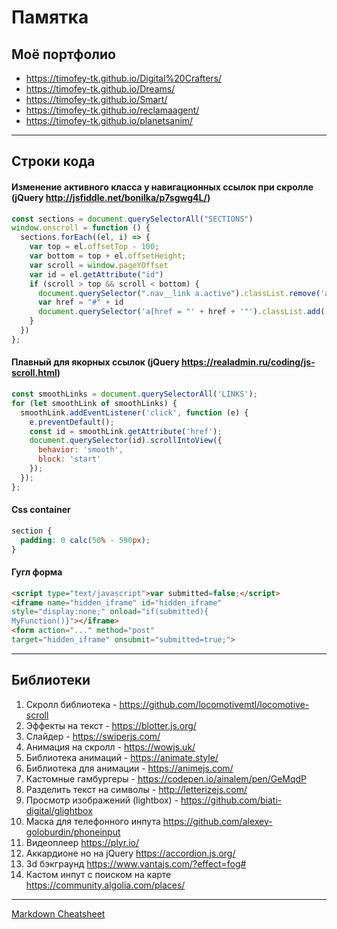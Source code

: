 # Памятка 
## Моё портфолио
* https://timofey-tk.github.io/Digital%20Crafters/
* https://timofey-tk.github.io/Dreams/
* https://timofey-tk.github.io/Smart/
* https://timofey-tk.github.io/reclamaagent/
* https://timofey-tk.github.io/planetsanim/
---
## Строки кода
#### Изменение активного класса у навигационных ссылок при скролле (jQuery http://jsfiddle.net/bonilka/p7sgwg4L/)
  ```javascript
  const sections = document.querySelectorAll("SECTIONS") 
  window.onscroll = function () {
    sections.forEach((el, i) => {
      var top = el.offsetTop - 100;
      var bottom = top + el.offsetHeight;
      var scroll = window.pageYOffset
      var id = el.getAttribute("id")
      if (scroll > top && scroll < bottom) {
        document.querySelector(".nav__link a.active").classList.remove('active')
        var href = "#" + id
        document.querySelector('a[href = "' + href + '"').classList.add('active')
      }
    })
  };
  ```
  
#### Плавный для якорных ссылок (jQuery https://realadmin.ru/coding/js-scroll.html)

```javascript
const smoothLinks = document.querySelectorAll('LINKS');
for (let smoothLink of smoothLinks) {
  smoothLink.addEventListener('click', function (e) {
    e.preventDefault();
    const id = smoothLink.getAttribute('href');
    document.querySelector(id).scrollIntoView({
      behavior: 'smooth',
      block: 'start'
    });
  });
};
````

#### Css container

```css
section {
  padding: 0 calc(50% - 590px);
}
````

#### Гугл форма
  ```html
<script type="text/javascript">var submitted=false;</script>
<iframe name="hidden_iframe" id="hidden_iframe"
style="display:none;" onload="if(submitted){
MyFunction()}"></iframe>
<form action="..." method="post"
target="hidden_iframe" onsubmit="submitted=true;">
  ```
---
## Библиотеки
1. Cкролл библиотека - https://github.com/locomotivemtl/locomotive-scroll
2. Эффекты на текст - https://blotter.js.org/
3. Слайдер - https://swiperjs.com/
4. Анимация на скролл - https://wowjs.uk/
5. Библиотека анимаций - https://animate.style/ 
6. Библиотека для анимации - https://animejs.com/
7. Кастомные гамбургеры - https://codepen.io/ainalem/pen/GeMqdP
8. Разделить текст на символы - http://letterizejs.com/
9. Просмотр изображений (lightbox) - https://github.com/biati-digital/glightbox
10. Маска для телефонного инпута https://github.com/alexey-goloburdin/phoneinput
11. Видеоплеер https://plyr.io/
12. Аккардионе но на jQuery https://accordion.js.org/
13. 3d бэкграунд https://www.vantajs.com/?effect=fog#
14. Кастом инпут с поиском на карте https://community.algolia.com/places/
---
[Markdown Cheatsheet](https://github.com/adam-p/markdown-here/wiki/Markdown-Cheatsheet)

